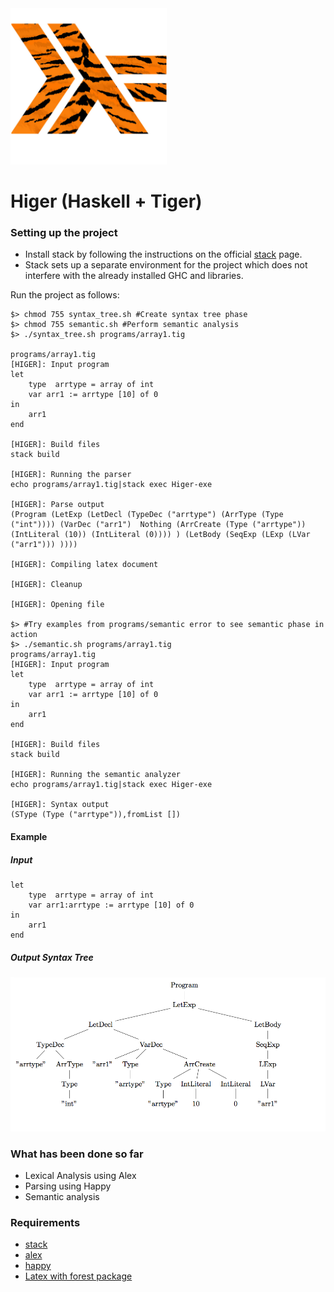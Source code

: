 <img src="https://github.com/crunchbang/Higer/blob/master/higer_logo.png" width="250" height="250">

# Higer (Haskell + Tiger)



### Setting up the project
* Install stack by following the instructions on the official [stack](https://docs.haskellstack.org/en/stable/README/) page. 
* Stack sets up a separate environment for the project which does not interfere with  the already installed GHC and libraries.

Run the project as follows:
```
$> chmod 755 syntax_tree.sh #Create syntax tree phase
$> chmod 755 semantic.sh #Perform semantic analysis
$> ./syntax_tree.sh programs/array1.tig 

programs/array1.tig
[HIGER]: Input program
let
	type  arrtype = array of int
    var arr1 := arrtype [10] of 0
in
	arr1
end

[HIGER]: Build files
stack build

[HIGER]: Running the parser
echo programs/array1.tig|stack exec Higer-exe

[HIGER]: Parse output
(Program (LetExp (LetDecl (TypeDec ("arrtype") (ArrType (Type ("int")))) (VarDec ("arr1")  Nothing (ArrCreate (Type ("arrtype")) (IntLiteral (10)) (IntLiteral (0)))) ) (LetBody (SeqExp (LExp (LVar ("arr1"))) ))))

[HIGER]: Compiling latex document

[HIGER]: Cleanup

[HIGER]: Opening file

$> #Try examples from programs/semantic error to see semantic phase in action
$> ./semantic.sh programs/array1.tig 
programs/array1.tig
[HIGER]: Input program
let
	type  arrtype = array of int
    var arr1 := arrtype [10] of 0
in
	arr1
end

[HIGER]: Build files
stack build

[HIGER]: Running the semantic analyzer
echo programs/array1.tig|stack exec Higer-exe

[HIGER]: Syntax output
(SType (Type ("arrtype")),fromList [])
```

#### Example 

##### Input
```
let
	type  arrtype = array of int
	var arr1:arrtype := arrtype [10] of 0
in
	arr1
end
```

##### Output Syntax Tree
![Example output](misc/ex_out.png)



### What has been done so far
* Lexical Analysis using Alex
* Parsing using Happy
* Semantic analysis 


### Requirements
* [stack](https://docs.haskellstack.org/en/stable/README/)
* [alex](https://www.haskell.org/alex/)
* [happy](https://www.haskell.org/happy/)
* [Latex with forest package](https://www.ctan.org/pkg/forest?lang=en)


